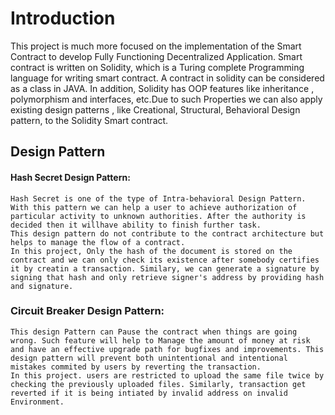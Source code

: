 # Introduction

This project is much more focused on the implementation of the Smart Contract to develop Fully Functioning Decentralized Application. Smart contract is written on Solidity, which is a Turing complete Programming language for writing smart contract. A contract in solidity can be considered as a class in JAVA. In addition, Solidity has OOP features like inheritance , polymorphism and interfaces, etc.Due to such Properties we can also apply existing design patterns , like Creational, Structural, Behavioral Design pattern, to the Solidity Smart contract.

## Design Pattern

#### Hash Secret Design Pattern:
    Hash Secret is one of the type of Intra-behavioral Design Pattern. With this pattern we can help a user to achieve authorization of particular activity to unknown authorities. After the authority is decided then it willhave ability to finish further task.
    This design pattern do not contribute to the contract architecture but helps to manage the flow of a contract.
    In this project, Only the hash of the document is stored on the contract and we can only check its existence after somebody certifies it by creatin a transaction. Similary, we can generate a signature by signing that hash and only retrieve signer's address by providing hash and signature.

### Circuit Breaker Design Pattern:
    This design Pattern can Pause the contract when things are going wrong. Such feature will help to Manage the amount of money at risk and have an effective upgrade path for bugfixes and improvements. This design pattern will prevent both unintentional and intentional mistakes commited by users by reverting the transaction.
    In this project. users are restricted to upload the same file twice by checking the previously uploaded files. Similarly, transaction get reverted if it is being intiated by invalid address on invalid Environment.